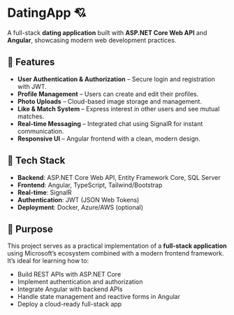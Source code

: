# DatingApp 💘

A full-stack **dating application** built with **ASP.NET Core Web API** and **Angular**, showcasing modern web development practices.

## 🔹 Features

* **User Authentication & Authorization** – Secure login and registration with JWT.
* **Profile Management** – Users can create and edit their profiles.
* **Photo Uploads** – Cloud-based image storage and management.
* **Like & Match System** – Express interest in other users and see mutual matches.
* **Real-time Messaging** – Integrated chat using SignalR for instant communication.
* **Responsive UI** – Angular frontend with a clean, modern design.

## 🔹 Tech Stack

* **Backend**: ASP.NET Core Web API, Entity Framework Core, SQL Server
* **Frontend**: Angular, TypeScript, Tailwind/Bootstrap
* **Real-time**: SignalR
* **Authentication**: JWT (JSON Web Tokens)
* **Deployment**: Docker, Azure/AWS (optional)

## 🔹 Purpose

This project serves as a practical implementation of a **full-stack application** using Microsoft’s ecosystem combined with a modern frontend framework. It’s ideal for learning how to:

* Build REST APIs with ASP.NET Core
* Implement authentication and authorization
* Integrate Angular with backend APIs
* Handle state management and reactive forms in Angular
* Deploy a cloud-ready full-stack app
